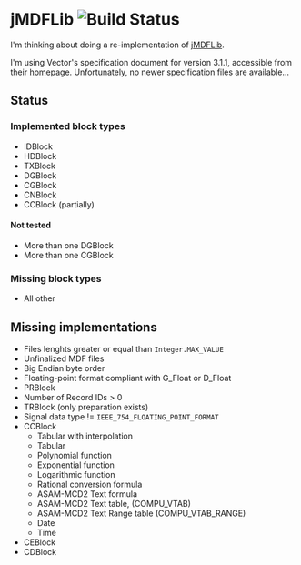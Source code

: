 # jMDFLib ![Build Status](http://wollekuel.spdns.de:8080/buildStatus/icon?job=jmdflib)

I'm thinking about doing a re-implementation of [jMDFLib](https://sourceforge.net/projects/jmdflib/).

I'm using Vector's specification document for version 3.1.1, accessible from their [homepage](https://vector.com/downloads/mdf_specification.pdf). Unfortunately, no newer specification files are available...

## Status

### Implemented block types

* IDBlock
* HDBlock
* TXBlock
* DGBlock
* CGBlock
* CNBlock
* CCBlock (partially)

#### Not tested

* More than one DGBlock
* More than one CGBlock

### Missing block types

* All other

## Missing implementations

* Files lenghts greater or equal than `Integer.MAX_VALUE`
* Unfinalized MDF files
* Big Endian byte order
* Floating-point format compliant with G_Float or D_Float
* PRBlock
* Number of Record IDs > 0
* TRBlock (only preparation exists)
* Signal data type != `IEEE_754_FLOATING_POINT_FORMAT`
* CCBlock
	* Tabular with interpolation
	* Tabular
	* Polynomial function
	* Exponential function
	* Logarithmic function
	* Rational conversion formula
	* ASAM-MCD2 Text formula
	* ASAM-MCD2 Text table, (COMPU_VTAB)
	* ASAM-MCD2 Text Range table (COMPU_VTAB_RANGE)
	* Date
	* Time
* CEBlock
* CDBlock